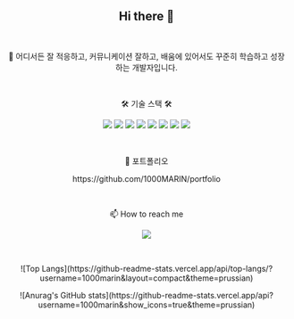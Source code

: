 

<h2 align="center">Hi there 👋</h2>

<br>  
  
<p align="center"> 🌱 어디서든 잘 적응하고, 커뮤니케이션 잘하고, 배움에 있어서도 꾸준히 학습하고 성장하는 개발자입니다. </p>  

<br>  

<p align="center">🛠 기술 스택 🛠 </p> 
<p align="center">
<a href="" target="_blank"><img src="https://img.shields.io/badge/Java-007396?style=flat-square&logo=Java&logoColor=white"/></a> 
<a href="" target="_blank"><img src="https://img.shields.io/badge/SpringFramework-6DB33F?style=flat-square&logo=Spring&logoColor=white"/></a> 
<a href="" target="_blank"><img src="https://img.shields.io/badge/MySQL-4479A1?style=flat-square&logo=MySQL&logoColor=white"/></a> 
<a href="" target="_blank"><img src="https://img.shields.io/badge/Oracle-F80000?style=flat-square&logo=Oracle&logoColor=white"/></a> 
<a href="" target="_blank"><img src="https://img.shields.io/badge/HTML-E34F26?style=flat-square&logo=HTML5&logoColor=white"/></a> 
<a href="" target="_blank"><img src="https://img.shields.io/badge/CSS-1572B6?style=flat-square&logo=CSS3&logoColor=white"/></a> 
<a href="" target="_blank"><img src="https://img.shields.io/badge/JavaScript-F7DF1E?style=flat-square&logo=JavaScript&logoColor=white"/></a> 
<a href="" target="_blank"><img src="https://img.shields.io/badge/aws-232F3E?style=flat-square&logo=Amazon AWS&logoColor=white"/></a> 
</p>

<br>  
<p align="center">📂 포트폴리오</p>
<p align="center">https://github.com/1000MARIN/portfolio</p>    

<br>  

<p align="center">📫 How to reach me</p>
<p align="center"><a href="" target=""><img src="https://img.shields.io/badge/leexjin@gmail.com-EA4335?style=flat-square&logo=Gmail&logoColor=white"/></a></p>

<br>

<p align="center">
![Top Langs](https://github-readme-stats.vercel.app/api/top-langs/?username=1000marin&layout=compact&theme=prussian)
</p>
<p align="center">
![Anurag's GitHub stats](https://github-readme-stats.vercel.app/api?username=1000marin&show_icons=true&theme=prussian)   
</p>


